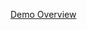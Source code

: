 [Demo Overview](https://docs.google.com/presentation/d/1p4L3AtBG2BHscKgVhcHfWKAiSBlyB8J3yU86PT99Cgc/edit?usp=sharing)